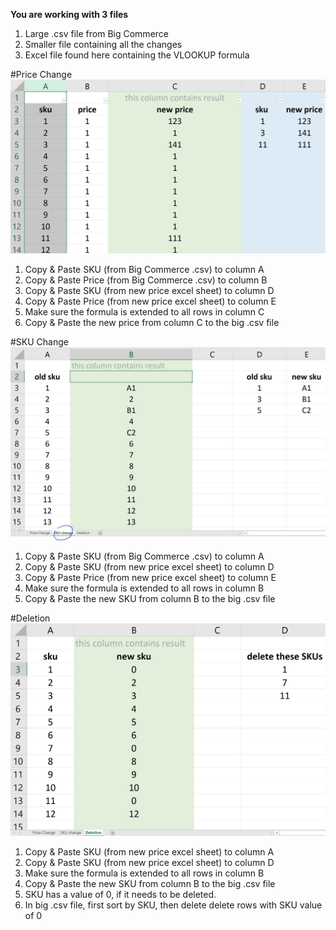 <b>You are working with 3 files </b> <br>
1. Large .csv file from Big Commerce <br>
2. Smaller file containing all the changes <br> 
3. Excel file found here containing the VLOOKUP formula <br>


#Price Change
![](../Screenshots/excel.JPG?raw=true)

1. Copy & Paste SKU (from Big Commerce .csv) to column A<br> 
2. Copy & Paste Price (from Big Commerce .csv) to column B<br> 
3. Copy & Paste SKU (from new price excel sheet) to column D<br> 
4. Copy & Paste Price (from new price excel sheet) to column E <br>
5. Make sure the formula is extended to all rows in column C <br> 
6. Copy & Paste the new price from column C to the big .csv file

#SKU Change
![](../Screenshots/excel2.JPG?raw=true)

1. Copy & Paste SKU (from Big Commerce .csv) to column A<br> 
2. Copy & Paste SKU (from new price excel sheet) to column D<br> 
3. Copy & Paste Price (from new price excel sheet) to column E <br>
4. Make sure the formula is extended to all rows in column B<br> 
5. Copy & Paste the new SKU from column B to the big .csv file

#Deletion 
![](../Screenshots/excel3.JPG?raw=true)

1. Copy & Paste SKU (from new price excel sheet) to column A <br>
2. Copy & Paste SKU (from new price excel sheet) to column D <br>
3. Make sure the formula is extended to all rows in column B<br> 
4. Copy & Paste the new SKU from column B to the big .csv file<br>
5. SKU has a value of 0, if it needs to be deleted. <br> 
6. In big .csv file, first sort by SKU, then delete delete rows with SKU value of 0

